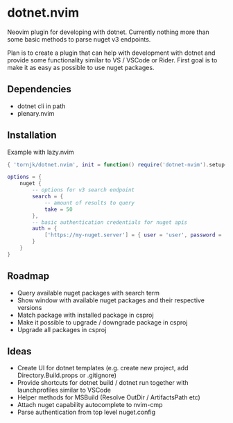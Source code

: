 dotnet.nvim
========================================

Neovim plugin for developing with dotnet.
Currently nothing more than some basic methods to parse nuget v3 endpoints.

Plan is to create a plugin that can help with development with dotnet and provide some
functionality similar to VS / VSCode or Rider.
First goal is to make it as easy as possible to use nuget packages.

Dependencies
------------
- dotnet cli in path
- plenary.nvim

Installation
------------

Example with lazy.nvim
```lua
{ 'tornjk/dotnet.nvim', init = function() require('dotnet-nvim').setup() end }
```

```lua
options = {
    nuget {
        -- options for v3 search endpoint
        search = {
            -- amount of results to query
            take = 50
        },
        -- basic authentication credentials for nuget apis
        auth = { 
            ['https://my-nuget.server'] = { user = 'user', password = 'password' }
        }
    }
}
```


Roadmap
-------
- Query available nuget packages with search term
- Show window with available nuget packages and their respective versions
- Match package with installed package in csproj
- Make it possible to upgrade / downgrade package in csproj
- Upgrade all packages in csproj

Ideas
-----
- Create UI for dotnet templates (e.g. create new project, add Directory.Build.props or .gitignore)
- Provide shortcuts for dotnet build / dotnet run together with launchprofiles similar to VSCode
- Helper methods for MSBuild (Resolve OutDir / ArtifactsPath etc)
- Attach nuget capability autocomplete to nvim-cmp
- Parse authentication from top level nuget.config
